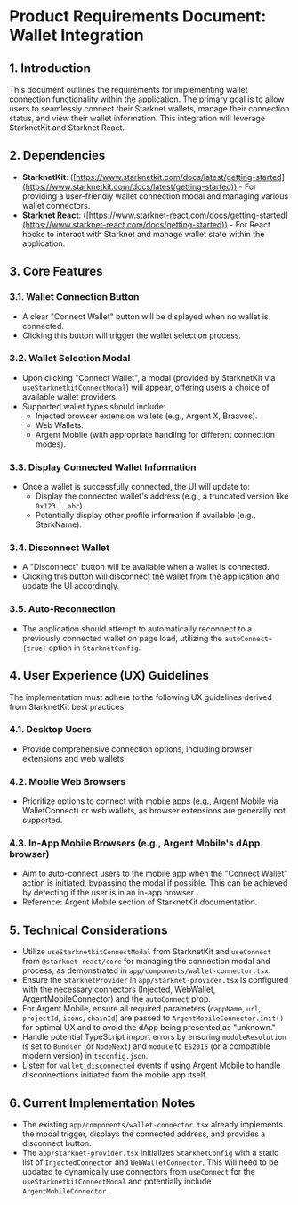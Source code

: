 # Product Requirements Document: Wallet Integration

## 1. Introduction

This document outlines the requirements for implementing wallet connection functionality within the application. The primary goal is to allow users to seamlessly connect their Starknet wallets, manage their connection status, and view their wallet information. This integration will leverage StarknetKit and Starknet React.

## 2. Dependencies

- **StarknetKit**: ([https://www.starknetkit.com/docs/latest/getting-started](https://www.starknetkit.com/docs/latest/getting-started)) - For providing a user-friendly wallet connection modal and managing various wallet connectors.
- **Starknet React**: ([https://www.starknet-react.com/docs/getting-started](https://www.starknet-react.com/docs/getting-started)) - For React hooks to interact with Starknet and manage wallet state within the application.

## 3. Core Features

### 3.1. Wallet Connection Button

- A clear "Connect Wallet" button will be displayed when no wallet is connected.
- Clicking this button will trigger the wallet selection process.

### 3.2. Wallet Selection Modal

- Upon clicking "Connect Wallet", a modal (provided by StarknetKit via `useStarknetkitConnectModal`) will appear, offering users a choice of available wallet providers.
- Supported wallet types should include:
  - Injected browser extension wallets (e.g., Argent X, Braavos).
  - Web Wallets.
  - Argent Mobile (with appropriate handling for different connection modes).

### 3.3. Display Connected Wallet Information

- Once a wallet is successfully connected, the UI will update to:
  - Display the connected wallet's address (e.g., a truncated version like `0x123...abc`).
  - Potentially display other profile information if available (e.g., StarkName).

### 3.4. Disconnect Wallet

- A "Disconnect" button will be available when a wallet is connected.
- Clicking this button will disconnect the wallet from the application and update the UI accordingly.

### 3.5. Auto-Reconnection

- The application should attempt to automatically reconnect to a previously connected wallet on page load, utilizing the `autoConnect={true}` option in `StarknetConfig`.

## 4. User Experience (UX) Guidelines

The implementation must adhere to the following UX guidelines derived from StarknetKit best practices:

### 4.1. Desktop Users

- Provide comprehensive connection options, including browser extensions and web wallets.

### 4.2. Mobile Web Browsers

- Prioritize options to connect with mobile apps (e.g., Argent Mobile via WalletConnect) or web wallets, as browser extensions are generally not supported.

### 4.3. In-App Mobile Browsers (e.g., Argent Mobile's dApp browser)

- Aim to auto-connect users to the mobile app when the "Connect Wallet" action is initiated, bypassing the modal if possible. This can be achieved by detecting if the user is in an in-app browser.
- Reference: Argent Mobile section of StarknetKit documentation.

## 5. Technical Considerations

- Utilize `useStarknetkitConnectModal` from StarknetKit and `useConnect` from `@starknet-react/core` for managing the connection modal and process, as demonstrated in `app/components/wallet-connector.tsx`.
- Ensure the `StarknetProvider` in `app/starknet-provider.tsx` is configured with the necessary connectors (Injected, WebWallet, ArgentMobileConnector) and the `autoConnect` prop.
- For Argent Mobile, ensure all required parameters (`dappName`, `url`, `projectId`, `icons`, `chainId`) are passed to `ArgentMobileConnector.init()` for optimal UX and to avoid the dApp being presented as "unknown."
- Handle potential TypeScript import errors by ensuring `moduleResolution` is set to `Bundler` (or `NodeNext`) and `module` to `ES2015` (or a compatible modern version) in `tsconfig.json`.
- Listen for `wallet_disconnected` events if using Argent Mobile to handle disconnections initiated from the mobile app itself.

## 6. Current Implementation Notes

- The existing `app/components/wallet-connector.tsx` already implements the modal trigger, displays the connected address, and provides a disconnect button.
- The `app/starknet-provider.tsx` initializes `StarknetConfig` with a static list of `InjectedConnector` and `WebWalletConnector`. This will need to be updated to dynamically use connectors from `useConnect` for the `useStarknetkitConnectModal` and potentially include `ArgentMobileConnector`.
